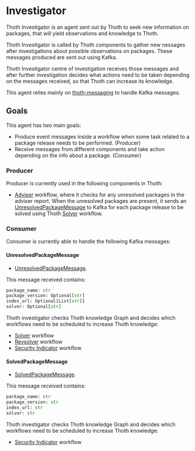 # Investigator

Thoth Investigator is an agent sent out by Thoth to seek new information on packages, that will yield observations and knowledge to Thoth.

Thoth Investigator is called by Thoth components to gather new nessages after investigations about possible observations on packages.
These messages produced are sent out using Kafka.

Thoth Investigator centre of investigation receives those messages and after further investigation decides what actions need to be taken depending on the messages received,
so that Thoth can increase its knowledge.

This agent relies mainly on [thoth-messaging](https://github.com/thoth-station/messaging) to handle Kafka messages.

## Goals

This agent has two main goals:

- Produce event messages inside a workflow when some task related to a package release needs to be performed. (Producer)
- Receive messages from different components and take action depending on the info about a package. (Consumer)

### Producer

Producer is currently used in the following components in Thoth:

- [Adviser](https://github.com/thoth-station/adviser/tree/master/thoth/adviser) workflow, where it checks for any unresolved packages in the adviser report.
When the unresolved packages are present, it sends an [UnresolvedPackageMessage](https://github.com/thoth-station/messaging/blob/a579a480819a9b35123e9002243f4bba6d082929/thoth/messaging/unresolved_package.py#L35)
to Kafka for each package release to be solved using Thoth [Solver](https://github.com/thoth-station/solver) workflow.

### Consumer

Consumer is currently able to handle the following Kafka messages:

#### UnresolvedPackageMessage

- [UnresolvedPackageMessage](https://github.com/thoth-station/messaging/blob/master/thoth/messaging/unresolved_package.py).

This message received contains:

```python
package_name: str
package_version: Optional[str]
index_url: Optional[List[str]]
solver: Optional[str]
```

Thoth investigator checks Thoth knowledge Graph and decides which workflows need to be scheduled to increase Thoth knowledge:

- [Solver](https://github.com/thoth-station/solver) workflow
- [Revsolver](https://github.com/thoth-station/revsolver) workflow
- [Security Indicator](https://github.com/thoth-station/si-aggregator) workflow

#### SolvedPackageMessage

- [SolvedPackageMessage](https://github.com/thoth-station/messaging/blob/master/thoth/messaging/solved_package.py).

This message received contains:

```python
package_name: str
package_version: str
index_url: str
solver: str
```

Thoth investigator checks Thoth knowledge Graph and decides which workflows need to be scheduled to increase Thoth knowledge:

- [Security Indicator](https://github.com/thoth-station/si-aggregator) workflow
